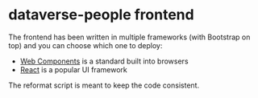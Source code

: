 # dataverse-people frontend

The frontend has been written in multiple frameworks (with Bootstrap on top) and you can choose which one to deploy:

- [Web Components][] is a standard built into browsers
- [React][] is a popular UI framework

The reformat script is meant to keep the code consistent.

[Web Components]: web-components
[React]: react
